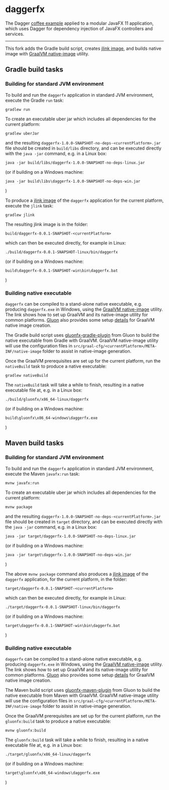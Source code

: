 # daggerfx

The Dagger [coffee example](https://github.com/google/dagger/tree/master/examples/maven/coffee)
applied to a modular JavaFX 11 application, which uses Dagger for dependency injection of 
JavaFX controllers and services.

----

This fork adds the Gradle build script, creates [jlink image](https://dzone.com/articles/jlink-in-java-9),
and builds native image with [GraalVM native-image](https://www.graalvm.org/reference-manual/native-image/)
utility.

## Gradle build tasks

### Building for standard JVM environment

To build and run the `daggerfx` application in standard JVM environment, execute the Gradle `run` task:

	gradlew run

To create an executable uber jar which includes all dependencies for the current platform:

	gradlew uberJar

and the resulting `daggerfx-1.0.0-SNAPSHOT-no-deps-<currentPlatform>.jar` file should be created in
`build/libs` directory, and can be executed directly with the `java -jar` command, e.g. in a Linux box:

	java -jar build/libs/daggerfx-1.0.0-SNAPSHOT-no-deps-linux.jar

(or if building on a Windows machine:

	java -jar build\libs\daggerfx-1.0.0-SNAPSHOT-no-deps-win.jar

)

To produce a [jlink image](https://dzone.com/articles/jlink-in-java-9)
of the `daggerfx` application for the current platform, execute the `jlink` task:

	gradlew jlink

The resulting jlink image is in the folder:

	build/daggerfx-0.0.1-SNAPSHOT-<currentPlatform>

which can then be executed directly, for example in Linux:

	./build/daggerfx-0.0.1-SNAPSHOT-linux/bin/daggerfx

(or if building on a Windows machine:

	build\daggerfx-0.0.1-SNAPSHOT-win\bin\daggerfx.bat

)

### Building native executable

`daggerfx` can be compiled to a stand-alone native executable, e.g. producing `daggerfx.exe` in Windows,
using the [GraalVM native-image](https://www.graalvm.org/reference-manual/native-image) utility.
The link shows how to set up GraalVM and its native-image utility for common platforms.
[Gluon](https://gluonhq.com/) also provides some setup [details](https://docs.gluonhq.com/#_platforms)
for GraalVM native image creation.

The Gradle build script uses [gluonfx-gradle-plugin](https://github.com/gluonhq/gluonfx-gradle-plugin)
from Gluon to build the native executable from Gradle with GraalVM.
GraalVM native-image utility will use the configuration files in
`src/graal-cfg/<currentPlatform>/META-INF/native-image` folder
to assist in native-image generation.

Once the GraalVM prerequisites are set up for the current platform,
run the `nativeBuild` task to produce a native executable:

	gradlew nativeBuild

The `nativeBuild` task will take a while to finish, resulting in a native executable file at, e.g. in a Linux box:

	./build/gluonfx/x86_64-linux/daggerfx

(or if building on a Windows machine:

	build\gluonfx\x86_64-windows\daggerfx.exe

)

## Maven build tasks

### Building for standard JVM environment

To build and run the `daggerfx` application in standard JVM environment, execute the Maven
`javafx:run` task:

	mvnw javafx:run

To create an executable uber jar which includes all dependencies for the current platform:

	mvnw package

and the resulting `daggerfx-1.0.0-SNAPSHOT-no-deps-<currentPlatform>.jar` file should be created in
`target` directory, and can be executed directly with the `java -jar` command, e.g. in a Linux box:

	java -jar target/daggerfx-1.0.0-SNAPSHOT-no-deps-linux.jar

(or if building on a Windows machine:

	java -jar target\daggerfx-1.0.0-SNAPSHOT-no-deps-win.jar

)

The above `mvnw package` command also produces a [jlink image](https://dzone.com/articles/jlink-in-java-9)
of the `daggerfx` application, for the current platform, in the folder:

	target/daggerfx-0.0.1-SNAPSHOT-<currentPlatform>

which can then be executed directly, for example in Linux:

	./target/daggerfx-0.0.1-SNAPSHOT-linux/bin/daggerfx

(or if building on a Windows machine:

	target\daggerfx-0.0.1-SNAPSHOT-win\bin\daggerfx.bat

)

### Building native executable

`daggerfx` can be compiled to a stand-alone native executable, e.g. producing `daggerfx.exe` in Windows,
using the [GraalVM native-image](https://www.graalvm.org/reference-manual/native-image) utility.
The link shows how to set up GraalVM and its native-image utility for common platforms.
[Gluon](https://gluonhq.com/) also provides some setup [details](https://docs.gluonhq.com/#_platforms)
for GraalVM native image creation.

The Maven build script uses [gluonfx-maven-plugin](https://github.com/gluonhq/gluonfx-maven-plugin)
from Gluon to build the native executable from Maven with GraalVM.
GraalVM native-image utility will use the configuration files in
`src/graal-cfg/<currentPlatform>/META-INF/native-image` folder
to assist in native-image generation.

Once the GraalVM prerequisites are set up for the current platform,
run the `gluonfx:build` task to produce a native executable:

	mvnw gluonfx:build

The `gluonfx:build` task will take a while to finish, resulting in a native executable file at, e.g. in a Linux box:

	./target/gluonfx/x86_64-linux/daggerfx

(or if building on a Windows machine:

	target\gluonfx\x86_64-windows\daggerfx.exe

)

